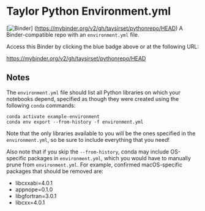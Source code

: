 # Taylor Python Environment.yml
[![Binder](https://mybinder.org/badge_logo.svg)] (https://mybinder.org/v2/gh/taysirset/pythonrepo/HEAD)
A Binder-compatible repo with an `environment.yml` file.

Access this Binder by clicking the blue badge above or at the following URL:

https://mybinder.org/v2/gh/taysirset/pythonrepo/HEAD
## Notes
The `environment.yml` file should list all Python libraries on which your notebooks
depend, specified as though they were created using the following `conda` commands:

```
conda activate example-environment
conda env export --from-history -f environment.yml
```

Note that the only libraries available to you will be the ones specified in
the `environment.yml`, so be sure to include everything that you need! 

Also note that if you skip the `--from-history`, conda may include OS-specific
packages in `environment.yml`, which you would have to manually prune from
`environment.yml`.  For example, confirmed macOS-specific packages that should
be removed are:

* libcxxabi=4.0.1
* appnope=0.1.0
* libgfortran=3.0.1
* libcxx=4.0.1
